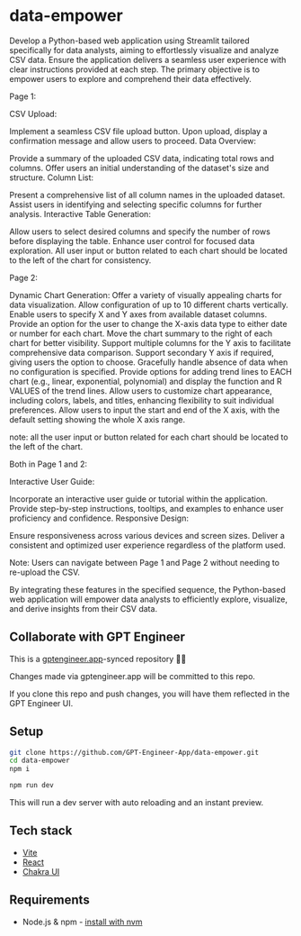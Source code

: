 # data-empower

Develop a Python-based web application using Streamlit tailored specifically for data analysts, aiming to effortlessly visualize and analyze CSV data. Ensure the application delivers a seamless user experience with clear instructions provided at each step. The primary objective is to empower users to explore and comprehend their data effectively.

Page 1:

CSV Upload:

Implement a seamless CSV file upload button.
Upon upload, display a confirmation message and allow users to proceed.
Data Overview:

Provide a summary of the uploaded CSV data, indicating total rows and columns.
Offer users an initial understanding of the dataset's size and structure.
Column List:

Present a comprehensive list of all column names in the uploaded dataset.
Assist users in identifying and selecting specific columns for further analysis.
Interactive Table Generation:

Allow users to select desired columns and specify the number of rows before displaying the table.
Enhance user control for focused data exploration.
All user input or button related to each chart should be located to the left of the chart for consistency.




Page 2:

Dynamic Chart Generation:
Offer a variety of visually appealing charts for data visualization.
Allow configuration of up to 10 different charts vertically.
Enable users to specify X and Y axes from available dataset columns.
Provide an option for the user to change the X-axis data type to either date or number for each chart.
Move the chart summary to the right of each chart for better visibility.
Support multiple columns for the Y axis to facilitate comprehensive data comparison.
Support secondary Y axis if required, giving users the option to choose.
Gracefully handle absence of data when no configuration is specified.
Provide options for adding trend lines to EACH chart (e.g., linear, exponential, polynomial) and display the function and R VALUES of the trend lines.
Allow users to customize chart appearance, including colors, labels, and titles, enhancing flexibility to suit individual preferences.
Allow users to input the start and end of the X axis, with the default setting showing the whole X axis range.

note: all the user input or button related for each chart should be located to the left of the chart.

Both in Page 1 and 2:

Interactive User Guide:

Incorporate an interactive user guide or tutorial within the application.
Provide step-by-step instructions, tooltips, and examples to enhance user proficiency and confidence.
Responsive Design:

Ensure responsiveness across various devices and screen sizes.
Deliver a consistent and optimized user experience regardless of the platform used.


Note:
Users can navigate between Page 1 and Page 2 without needing to re-upload the CSV.



By integrating these features in the specified sequence, the Python-based web application will empower data analysts to efficiently explore, visualize, and derive insights from their CSV data.

## Collaborate with GPT Engineer

This is a [gptengineer.app](https://gptengineer.app)-synced repository 🌟🤖

Changes made via gptengineer.app will be committed to this repo.

If you clone this repo and push changes, you will have them reflected in the GPT Engineer UI.

## Setup

```sh
git clone https://github.com/GPT-Engineer-App/data-empower.git
cd data-empower
npm i
```

```sh
npm run dev
```

This will run a dev server with auto reloading and an instant preview.

## Tech stack

- [Vite](https://vitejs.dev/)
- [React](https://react.dev/)
- [Chakra UI](https://chakra-ui.com/)

## Requirements

- Node.js & npm - [install with nvm](https://github.com/nvm-sh/nvm#installing-and-updating)
